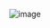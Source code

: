 ![image](https://user-images.githubusercontent.com/10560950/75829577-e9d87500-5df1-11ea-9a54-40d902a19351.png)

